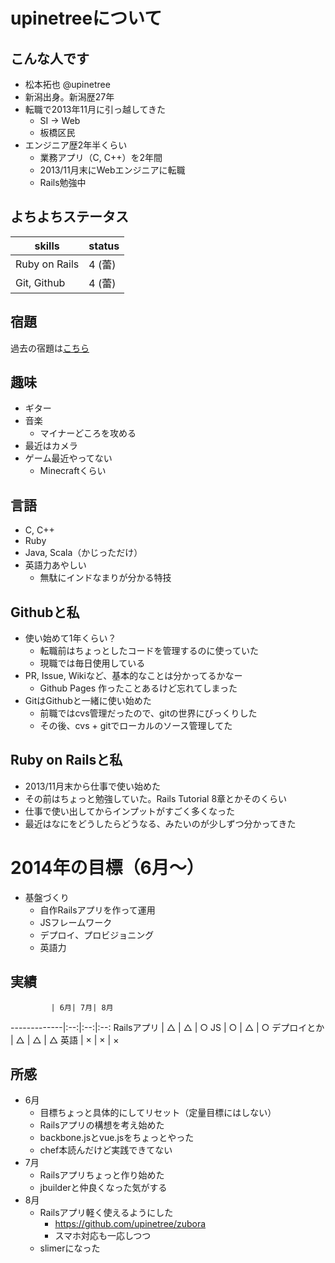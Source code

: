 # upinetreeについて
## こんな人です
* 松本拓也 @upinetree
* 新潟出身。新潟歴27年
* 転職で2013年11月に引っ越してきた
  * SI -> Web
  * 板橋区民
* エンジニア歴2年半くらい
  * 業務アプリ（C, C++）を2年間
  * 2013/11月末にWebエンジニアに転職
  * Rails勉強中

## よちよちステータス

skills        | status
--------------|--------
Ruby on Rails | 4 (蕾)
Git, Github   | 4 (蕾)

## 宿題

過去の宿題は[こちら](https://gist.github.com/upinetree/c584c55571b209669867)

## 趣味
* ギター
* 音楽
  * マイナーどころを攻める
* 最近はカメラ
* ゲーム最近やってない
  * Minecraftくらい

## 言語
* C, C++
* Ruby
* Java, Scala（かじっただけ）
* 英語力あやしい
  * 無駄にインドなまりが分かる特技

## Githubと私
* 使い始めて1年くらい？
  * 転職前はちょっとしたコードを管理するのに使っていた
  * 現職では毎日使用している
* PR, Issue, Wikiなど、基本的なことは分かってるかなー
  * Github Pages 作ったことあるけど忘れてしまった
* GitはGithubと一緒に使い始めた
  * 前職ではcvs管理だったので、gitの世界にびっくりした
  * その後、cvs + gitでローカルのソース管理してた

## Ruby on Railsと私
* 2013/11月末から仕事で使い始めた
* その前はちょっと勉強していた。Rails Tutorial 8章とかそのくらい
* 仕事で使い出してからインプットがすごく多くなった
* 最近はなにをどうしたらどうなる、みたいのが少しずつ分かってきた

# 2014年の目標（6月〜）
* 基盤づくり
  * 自作Railsアプリを作って運用
  * JSフレームワーク
  * デプロイ、プロビジョニング
  * 英語力

## 実績

             | 6月| 7月| 8月
-------------|:--:|:--:|:--:
Railsアプリ  | △ | △ | ○
JS           | ○ | △ | ○
デプロイとか | △ | △ | △
英語         | × | × | ×

## 所感

* 6月
  * 目標ちょっと具体的にしてリセット（定量目標にはしない）
  * Railsアプリの構想を考え始めた
  * backbone.jsとvue.jsをちょっとやった
  * chef本読んだけど実践できてない
* 7月
  * Railsアプリちょっと作り始めた
  * jbuilderと仲良くなった気がする
* 8月
  * Railsアプリ軽く使えるようにした
    * https://github.com/upinetree/zubora
    * スマホ対応も一応しつつ
  * slimerになった

